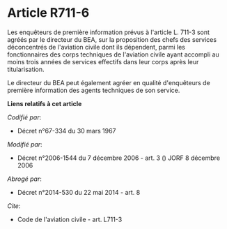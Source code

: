 # Article R711-6

Les enquêteurs de première information prévus à l'article L. 711-3 sont agréés par le directeur du BEA, sur la proposition
des chefs des services déconcentrés de l'aviation civile dont ils dépendent, parmi les fonctionnaires des corps techniques de
l'aviation civile ayant accompli au moins trois années de services effectifs dans leur corps après leur titularisation.

Le directeur du BEA peut également agréer en qualité d'enquêteurs de première information des agents techniques de son
service.

**Liens relatifs à cet article**

_Codifié par_:

  - Décret n°67-334 du 30 mars 1967

_Modifié par_:

  - Décret n°2006-1544 du 7 décembre 2006 - art. 3 () JORF 8 décembre 2006

_Abrogé par_:

  - Décret n°2014-530 du 22 mai 2014 - art. 8

_Cite_:

  - Code de l'aviation civile - art. L711-3
